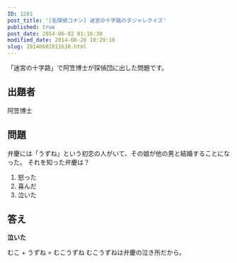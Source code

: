 ```yaml
---
ID: 1281
post_title: '[名探偵コナン] 迷宮の十字路のダジャレクイズ'
published: true
post_date: 2014-06-02 01:16:30
modified_date: 2014-06-20 10:29:10
slug: 20140602011630.html
---
```

「迷宮の十字路」で阿笠博士が探偵団に出した問題です。
<!--more-->

<h2>出題者</h2>

阿笠博士

<h2>問題</h2>

弁慶には「うずね」という初恋の人がいて、その娘が他の男と結婚することになった。
それを知った弁慶は？

<ol>
  <li>怒った</li>
  <li>喜んだ</li>
  <li>泣いた</li>
</ol>

<h2>答え</h2>

<strong>泣いた</strong>

むこ + うずね = むこうずね
むこうずねは弁慶の泣き所だから。